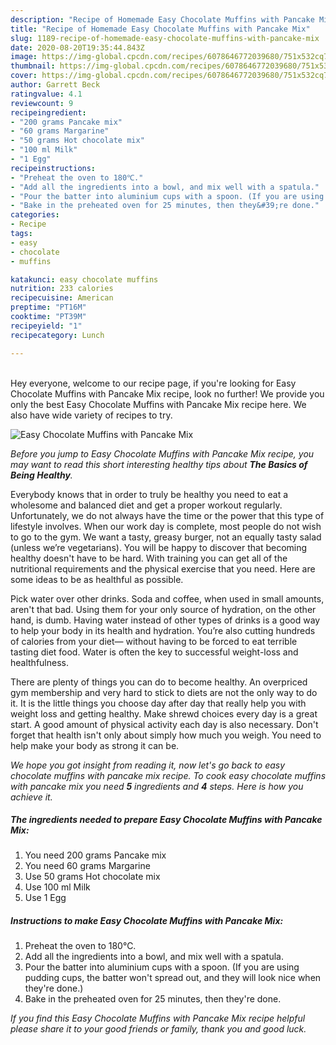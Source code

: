 ```yaml
---
description: "Recipe of Homemade Easy Chocolate Muffins with Pancake Mix"
title: "Recipe of Homemade Easy Chocolate Muffins with Pancake Mix"
slug: 1189-recipe-of-homemade-easy-chocolate-muffins-with-pancake-mix
date: 2020-08-20T19:35:44.843Z
image: https://img-global.cpcdn.com/recipes/6078646772039680/751x532cq70/easy-chocolate-muffins-with-pancake-mix-recipe-main-photo.jpg
thumbnail: https://img-global.cpcdn.com/recipes/6078646772039680/751x532cq70/easy-chocolate-muffins-with-pancake-mix-recipe-main-photo.jpg
cover: https://img-global.cpcdn.com/recipes/6078646772039680/751x532cq70/easy-chocolate-muffins-with-pancake-mix-recipe-main-photo.jpg
author: Garrett Beck
ratingvalue: 4.1
reviewcount: 9
recipeingredient:
- "200 grams Pancake mix"
- "60 grams Margarine"
- "50 grams Hot chocolate mix"
- "100 ml Milk"
- "1 Egg"
recipeinstructions:
- "Preheat the oven to 180℃."
- "Add all the ingredients into a bowl, and mix well with a spatula."
- "Pour the batter into aluminium cups with a spoon. (If you are using pudding cups, the batter won&#39;t spread out, and they will look nice when they&#39;re done.)"
- "Bake in the preheated oven for 25 minutes, then they&#39;re done."
categories:
- Recipe
tags:
- easy
- chocolate
- muffins

katakunci: easy chocolate muffins 
nutrition: 233 calories
recipecuisine: American
preptime: "PT16M"
cooktime: "PT39M"
recipeyield: "1"
recipecategory: Lunch

---
```

<br>
Hey everyone, welcome to our recipe page, if you're looking for Easy Chocolate Muffins with Pancake Mix recipe, look no further! We provide you only the best Easy Chocolate Muffins with Pancake Mix recipe here. We also have wide variety of recipes to try.
<br>


![Easy Chocolate Muffins with Pancake Mix](https://img-global.cpcdn.com/recipes/6078646772039680/751x532cq70/easy-chocolate-muffins-with-pancake-mix-recipe-main-photo.jpg)

<i>Before you jump to Easy Chocolate Muffins with Pancake Mix recipe, you may want to read this short interesting healthy tips about <strong>The Basics of Being Healthy</strong>.</i>

Everybody knows that in order to truly be healthy you need to eat a wholesome and balanced diet and get a proper workout regularly. Unfortunately, we do not always have the time or the power that this type of lifestyle involves. When our work day is complete, most people do not wish to go to the gym. We want a tasty, greasy burger, not an equally tasty salad (unless we’re vegetarians). You will be happy to discover that becoming healthy doesn't have to be hard. With training you can get all of the nutritional requirements and the physical exercise that you need. Here are some ideas to be as healthful as possible.

Pick water over other drinks. Soda and coffee, when used in small amounts, aren't that bad. Using them for your only source of hydration, on the other hand, is dumb. Having water instead of other types of drinks is a good way to help your body in its health and hydration. You’re also cutting hundreds of calories from your diet— without having to be forced to eat terrible tasting diet food. Water is often the key to successful weight-loss and healthfulness.

There are plenty of things you can do to become healthy. An overpriced gym membership and very hard to stick to diets are not the only way to do it. It is the little things you choose day after day that really help you with weight loss and getting healthy. Make shrewd choices every day is a great start. A good amount of physical activity each day is also necessary. Don't forget that health isn't only about simply how much you weigh. You need to help make your body as strong it can be. 


<i>We hope you got insight from reading it, now let's go back to easy chocolate muffins with pancake mix recipe. To cook easy chocolate muffins with pancake mix you need <strong>5</strong> ingredients and <strong>4</strong> steps. Here is how you achieve it.
</i>

##### The ingredients needed to prepare Easy Chocolate Muffins with Pancake Mix:

1. You need 200 grams Pancake mix
1. You need 60 grams Margarine
1. Use 50 grams Hot chocolate mix
1. Use 100 ml Milk
1. Use 1 Egg


##### Instructions to make Easy Chocolate Muffins with Pancake Mix:

1. Preheat the oven to 180℃.
1. Add all the ingredients into a bowl, and mix well with a spatula.
1. Pour the batter into aluminium cups with a spoon. (If you are using pudding cups, the batter won&#39;t spread out, and they will look nice when they&#39;re done.)
1. Bake in the preheated oven for 25 minutes, then they&#39;re done.


<i>If you find this Easy Chocolate Muffins with Pancake Mix recipe helpful please share it to your good friends or family, thank you and good luck.</i>
